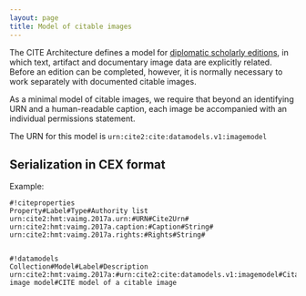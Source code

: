 ```yaml
---
layout: page
title: Model of citable images
---
```



The CITE Architecture defines a model for [diplomatic scholarly editions](../dse/), in which text, artifact and documentary image data are explicitly related.  Before an edition can be completed, however, it is normally necessary to work separately with documented citable images.

As a minimal model of citable images, we require that beyond an identifying URN and a human-readable caption, each image be accompanied with an individual permissions statement.


The URN for this model is `urn:cite2:cite:datamodels.v1:imagemodel`


## Serialization in CEX format


Example:


    #!citeproperties
    Property#Label#Type#Authority list
    urn:cite2:hmt:vaimg.2017a.urn:#URN#Cite2Urn#
    urn:cite2:hmt:vaimg.2017a.caption:#Caption#String#
    urn:cite2:hmt:vaimg.2017a.rights:#Rights#String#


    #!datamodels
    Collection#Model#Label#Description
    urn:cite2:hmt:vaimg.2017a:#urn:cite2:cite:datamodels.v1:imagemodel#Citable image model#CITE model of a citable image
